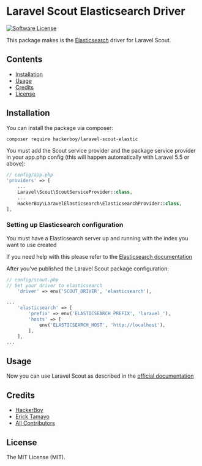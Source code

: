 # Laravel Scout Elasticsearch Driver

[![Software License](https://img.shields.io/badge/license-MIT-brightgreen.svg?style=flat-square)](LICENSE.md)

This package makes is the [Elasticsearch](https://www.elastic.co/products/elasticsearch) driver for Laravel Scout.

## Contents

- [Installation](#installation)
- [Usage](#usage)
- [Credits](#credits)
- [License](#license)

## Installation

You can install the package via composer:

``` bash
composer require hackerboy/laravel-scout-elastic
```

You must add the Scout service provider and the package service provider in your app.php config (this will happen automatically with Laravel 5.5 or above):

```php
// config/app.php
'providers' => [
    ...
    Laravel\Scout\ScoutServiceProvider::class,
    ...
    HackerBoy\LaravelElasticsearch\ElasticsearchProvider::class,
],
```

### Setting up Elasticsearch configuration
You must have a Elasticsearch server up and running with the index you want to use created

If you need help with this please refer to the [Elasticsearch documentation](https://www.elastic.co/guide/en/elasticsearch/reference/current/index.html)

After you've published the Laravel Scout package configuration:

```php
// config/scout.php
// Set your driver to elasticsearch
    'driver' => env('SCOUT_DRIVER', 'elasticsearch'),

...
    'elasticsearch' => [
        'prefix' => env('ELASTICSEARCH_PREFIX', 'laravel_'),
        'hosts' => [
            env('ELASTICSEARCH_HOST', 'http://localhost'),
        ],
    ],
...
```

## Usage

Now you can use Laravel Scout as described in the [official documentation](https://laravel.com/docs/5.3/scout)
## Credits

- [HackerBoy](https://hackerboy.com)
- [Erick Tamayo](https://github.com/ericktamayo)
- [All Contributors](../../contributors)

## License

The MIT License (MIT).

